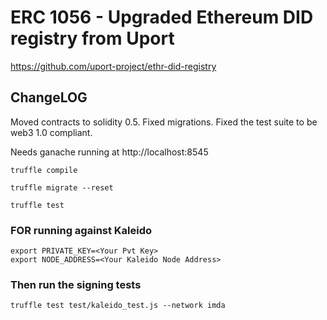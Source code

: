 # ERC 1056 - Upgraded Ethereum DID registry from Uport

https://github.com/uport-project/ethr-did-registry

## ChangeLOG

Moved contracts to solidity 0.5.
Fixed migrations.
Fixed the test suite to be web3 1.0 compliant.

Needs ganache running at http://localhost:8545

```
truffle compile

truffle migrate --reset

truffle test
```

### FOR running against Kaleido

```
export PRIVATE_KEY=<Your Pvt Key>
export NODE_ADDRESS=<Your Kaleido Node Address>
```

### Then run the signing tests

```
truffle test test/kaleido_test.js --network imda
```
